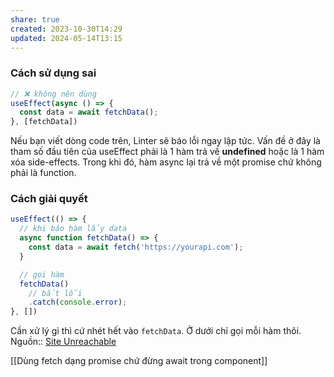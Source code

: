 ```yaml
---
share: true
created: 2023-10-30T14:29
updated: 2024-05-14T13:15
---
```

### Cách sử dụng sai

```javascript
// ❌ không nên dùng
useEffect(async () => {
  const data = await fetchData();
}, [fetchData])
```

Nếu bạn viết dòng code trên, Linter sẽ báo lỗi ngay lập tức. Vấn đề ở đây là tham số đầu tiên của useEffect phải là 1 hàm trả về **undefined** hoặc là 1 hàm xóa side-effects. Trong khi đó, hàm async lại trả về một promise chứ không phải là function.

### Cách giải quyết
```javascript
useEffect(() => {
  // khi báo hàm lấy data
  async function fetchData() => {
    const data = await fetch('https://yourapi.com');
  }

  // gọi hàm
  fetchData()
    // bắt lỗi
    .catch(console.error);
}, [])
```
Cần xử lý gì thì cứ nhét hết vào `fetchData`. Ở dưới chỉ gọi mỗi hàm thôi.
Nguồn:: [Site Unreachable](https://techmaster.vn/posts/37327/cach-su-dung-ham-async-trong-useeffect-co-vi-du)

[[Dùng fetch dạng promise chứ đừng await trong component]]